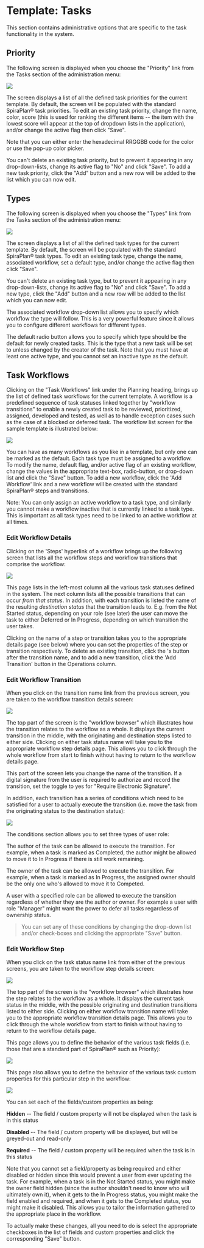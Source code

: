 # Template: Tasks

This section contains administrative options that are specific to the
task functionality in the system.

## Priority

The following screen is displayed when you choose the "Priority" link
from the Tasks section of the administration menu:

![](img/Template_Tasks_158.png)




The screen displays a list of all the defined task priorities for the
current template. By default, the screen will be populated with the
standard SpiraPlan® task priorities. To edit an existing task priority,
change the name, color, score (this is used for ranking the different
items -- the item with the lowest score will appear at the top of
dropdown lists in the application), and/or change the active flag then
click "Save".

Note that you can either enter the hexadecimal RRGGBB code for the color
or use the pop-up color picker.

You can't delete an existing task priority, but to prevent it appearing
in any drop-down-lists, change its active flag to "No" and click "Save".
To add a new task priority, click the "Add" button and a new row will be
added to the list which you can now edit.

## Types

The following screen is displayed when you choose the "Types" link from
the Tasks section of the administration menu:

![](img/Template_Tasks_159.png)




The screen displays a list of all the defined task types for the current
template. By default, the screen will be populated with the standard
SpiraPlan® task types. To edit an existing task type, change the name,
associated workflow, set a default type, and/or change the active flag
then click "Save".

You can't delete an existing task type, but to prevent it appearing in
any drop-down-lists, change its active flag to "No" and click "Save". To
add a new type, click the "Add" button and a new row will be added to
the list which you can now edit.

The associated workflow drop-down list allows you to specify which
workflow the type will follow. This is a very powerful feature since it
allows you to configure different workflows for different types.

The default radio button allows you to specify which type should be the
default for newly created tasks. This is the type that a new task will
be set to unless changed by the creator of the task. Note that you must
have at least one active type, and you cannot set an inactive type as
the default.

## Task Workflows

Clicking on the "Task Workflows" link under the Planning heading, brings
up the list of defined task workflows for the current template. A
workflow is a predefined sequence of task statuses linked together by
"workflow transitions" to enable a newly created task to be reviewed,
prioritized, assigned, developed and tested, as well as to handle
exception cases such as the case of a blocked or deferred task. The
workflow list screen for the sample template is illustrated below:

![](img/Template_Tasks_160.png)




You can have as many workflows as you like in a template, but only one
can be marked as the default. Each task type must be assigned to a
workflow. To modify the name, default flag, and/or active flag of an
existing workflow, change the values in the appropriate text-box,
radio-button, or drop-down list and click the "Save" button. To add a
new workflow, click the 'Add Workflow' link and a new workflow will be
created with the standard SpiraPlan® steps and transitions.

Note: You can only assign an active workflow to a task type, and
similarly you cannot make a workflow inactive that is currently linked
to a task type. This is important as all task types need to be linked to
an active workflow at all times.

### Edit Workflow Details

Clicking on the 'Steps' hyperlink of a workflow brings up the following
screen that lists all the workflow steps and workflow transitions that
comprise the workflow:

![](img/Template_Tasks_161.png)




This page lists in the left-most column all the various task statuses
defined in the system. The next column lists all the possible
transitions that can occur *from that status*. In addition, with each
transition is listed the name of the resulting *destination status* that
the transition leads to. E.g. from the Not Started status, depending on
your role (see later) the user can move the task to either Deferred or
In Progress, depending on which transition the user takes.

Clicking on the name of a step or transition takes you to the
appropriate details page (see below) where you can set the properties of
the step or transition respectively. To delete an existing transition,
click the 'x button after the transition name, and to add a new
transition, click the 'Add Transition' button in the Operations column.

### Edit Workflow Transition

When you click on the transition name link from the previous screen, you
are taken to the workflow transition details screen:

![](img/Template_Tasks_162.png)




The top part of the screen is the "workflow browser" which illustrates
how the transition relates to the workflow as a whole. It displays the
current transition in the middle, with the originating and destination
steps listed to either side. Clicking on either task status name will
take you to the appropriate workflow step details page. This allows you
to click through the whole workflow from start to finish without having
to return to the workflow details page.

This part of the screen lets you change the name of the transition. If a
digital signature from the user is required to authorize and record the
transition, set the toggle to yes for "Require Electronic Signature".

In addition, each transition has a series of conditions which need to be
satisfied for a user to actually execute the transition (i.e. move the
task from the originating status to the destination status):

![](img/Template_Tasks_163.png)




The conditions section allows you to set three types of user role:

The author of the task can be allowed to execute the transition. For
example, when a task is marked as Completed, the author might be allowed
to move it to In Progress if there is still work remaining.

The owner of the task can be allowed to execute the transition. For
example, when a task is marked as In Progress, the assigned owner should
be the only one who's allowed to move it to Competed.

A user with a specified role can be allowed to execute the transition
regardless of whether they are the author or owner. For example a user
with role "Manager" might want the power to defer all tasks regardless
of ownership status.

> You can set any of these conditions by changing the drop-down list
> and/or check-boxes and clicking the appropriate "Save" button.

### Edit Workflow Step

When you click on the task status name link from either of the previous
screens, you are taken to the workflow step details screen:

![](img/Template_Tasks_164.png)




The top part of the screen is the "workflow browser" which illustrates
how the step relates to the workflow as a whole. It displays the current
task status in the middle, with the possible originating and destination
transitions listed to either side. Clicking on either workflow
transition name will take you to the appropriate workflow transition
details page. This allows you to click through the whole workflow from
start to finish without having to return to the workflow details page.

This page allows you to define the behavior of the various task fields
(i.e. those that are a standard part of SpiraPlan® such as Priority):

![](img/Template_Tasks_165.png)




This page also allows you to define the behavior of the various task
custom properties for this particular step in the workflow:

![](img/Template_Tasks_166.png)




You can set each of the fields/custom properties as being:

**Hidden** -- The field / custom property will not be displayed when the
task is in this status

**Disabled** -- The field / custom property will be displayed, but will
be greyed-out and read-only

**Required** -- The field / custom property will be required when the
task is in this status

Note that you cannot set a field/property as being required and either
disabled or hidden since this would prevent a user from ever updating
the task. For example, when a task is in the Not Started status, you
might make the owner field hidden (since the author shouldn't need to
know who will ultimately own it), when it gets to the In Progress
status, you might make the field enabled and required, and when it gets
to the Completed status, you might make it disabled. This allows you to
tailor the information gathered to the appropriate place in the
workflow.

To actually make these changes, all you need to do is select the
appropriate checkboxes in the list of fields and custom properties and
click the corresponding "Save" button.


